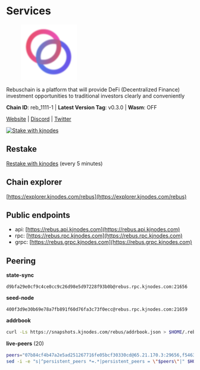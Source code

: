 # Services

<figure><img src="https://raw.githubusercontent.com/kj89/cosmos-images/main/logos/rebus.png" width="150" alt=""><figcaption></figcaption></figure>

Rebuschain is a platform that will provide DeFi (Decentralized Finance)  investment opportunities to traditional investors clearly and conveniently

**Chain ID**: reb_1111-1 | **Latest Version Tag**: v0.3.0 | **Wasm**: OFF

[Website](https://www.rebuschain.com) | [Discord](https://discord.gg/rebuschain) | [Twitter](https://twitter.com/RebusChain)

[![Stake with kjnodes](https://i.ibb.co/cr44Q8j/button-stake-with-kjnodes.png)](https://restake.app/rebus/rebusvaloper1vndzy8y55ylgpmmsc34uy8rm6kqlml6ffs9lrv)

## Restake

[Restake with kjnodes](https://restake.app/rebus/rebusvaloper1vndzy8y55ylgpmmsc34uy8rm6kqlml6ffs9lrv) (every 5 minutes)
## Chain explorer
[https://explorer.kjnodes.com/rebus](https://explorer.kjnodes.com/rebus)

## Public endpoints

* api: [https://rebus.api.kjnodes.com](https://rebus.api.kjnodes.com)
* rpc: [https://rebus.rpc.kjnodes.com](https://rebus.rpc.kjnodes.com)
* grpc: [https://rebus.grpc.kjnodes.com](https://rebus.grpc.kjnodes.com)

## Peering

**state-sync**

```text
d9bfa29e0cf9c4ce0cc9c26d98e5d97228f93b0b@rebus.rpc.kjnodes.com:21656
```

**seed-node**

```text
400f3d9e30b69e78a7fb891f60d76fa3c73f0ecc@rebus.rpc.kjnodes.com:21659
```

**addrbook**
```bash
curl -Ls https://snapshots.kjnodes.com/rebus/addrbook.json > $HOME/.rebusd/config/addrbook.json
```

**live-peers** (20)
```bash
peers="07b84cf4b47a2e5ad251267716fe05bcf30330cd@65.21.170.3:29656,f546370843f92e2415524a7b18f9cd528e2fd706@65.109.55.186:26656,89757803f40da51678451735445ad40d5b15e059@169.155.44.106:26656,fa292bfad37826c9da43894b349b1480dff516b5@65.108.99.254:31656,faf349e185255c4aa2786da4f8ac70ea13849db0@169.155.45.128:26656,9832950578c4492d934d6e875165757f5a98caff@51.83.96.150:26637,3e319c765b7b48d518a2e3218efc317234b81681@142.132.159.188:26656,b1b08fe470551dca6d6631fb1bfabb814f6c1aec@54.37.129.164:54556,f4ad005ee8ec25508c498294e9e83d81b188ea49@185.248.24.16:21656,ebc4d27be0c87f537b44250c2e22ad349dc59fb6@158.69.116.134:26656,b1dcbb37514fbe215be54079e71aa39dac7fd0ae@64.5.123.203:26656,56bb6c5da47624a89e316ddfdd732ef78d96d79c@142.93.36.204:26656,12e6bea6650a53150c01ca3897e4a0b94d6e9d4e@135.181.141.47:26656,ae67d4c37632435e0d5f27041f50af20d227bdc2@93.170.72.118:21656,e772ebf24c2fda82456812050fee31e19c9455fc@65.109.122.105:61456,3a378fbfae33a593b913371c876c9d275c0abb12@213.239.215.77:26656,d9bfa29e0cf9c4ce0cc9c26d98e5d97228f93b0b@65.109.88.38:21656,b570827e4397512e077028ea7121d3e19eb25bab@85.10.200.221:26656,34e3178b6e0f25451fd690c15fc199d5a9bdfb9b@15.204.197.11:26656,641b33b0e909630868133820605edf2b4ba4969a@65.109.49.109:26656"
sed -i -e "s|^persistent_peers *=.*|persistent_peers = \"$peers\"|" $HOME/.rebusd/config/config.toml
```
